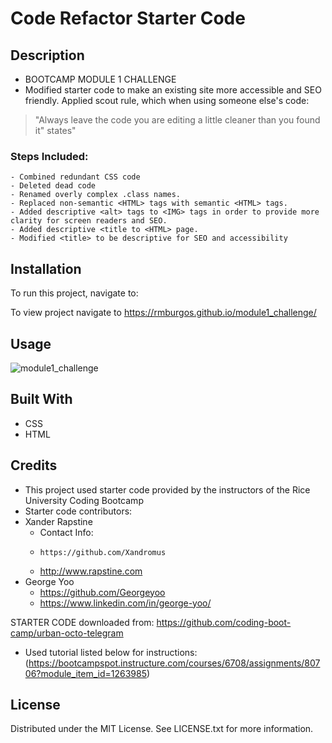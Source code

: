 # 


# Code Refactor Starter Code

## Description

- BOOTCAMP MODULE 1 CHALLENGE 
- Modified starter code to make an existing site more accessible and SEO friendly.  Applied scout rule, which when using someone else's code:
> "Always leave the code you are editing a little cleaner than you found it"
states"

### Steps Included:
    - Combined redundant CSS code
    - Deleted dead code
    - Renamed overly complex .class names.
    - Replaced non-semantic <HTML> tags with semantic <HTML> tags.
    - Added descriptive <alt> tags to <IMG> tags in order to provide more clarity for screen readers and SEO.
    - Added descriptive <title to <HTML> page.
    - Modified <title> to be descriptive for SEO and accessibility

  
## Installation

To run this project, navigate to:

To view project navigate to https://rmburgos.github.io/module1_challenge/


## Usage

![module1_challenge](https://github.com/rmburgos/module1_challenge/assets/97217944/acddd053-b5c3-42ff-b7e7-38691b86252a)

## Built With
* CSS
* HTML

## Credits

- This project used starter code provided by the instructors of the Rice University Coding Bootcamp
- Starter code contributors:
- Xander Rapstine
    - Contact Info:
    -     https://github.com/Xandromus
    - http://www.rapstine.com
- George Yoo
    * https://github.com/Georgeyoo
    * https://www.linkedin.com/in/george-yoo/

 STARTER CODE downloaded from:
 https://github.com/coding-boot-camp/urban-octo-telegram

- Used tutorial listed below for instructions:
(https://bootcampspot.instructure.com/courses/6708/assignments/80706?module_item_id=1263985)

## License

Distributed under the MIT License. See LICENSE.txt for more information.




